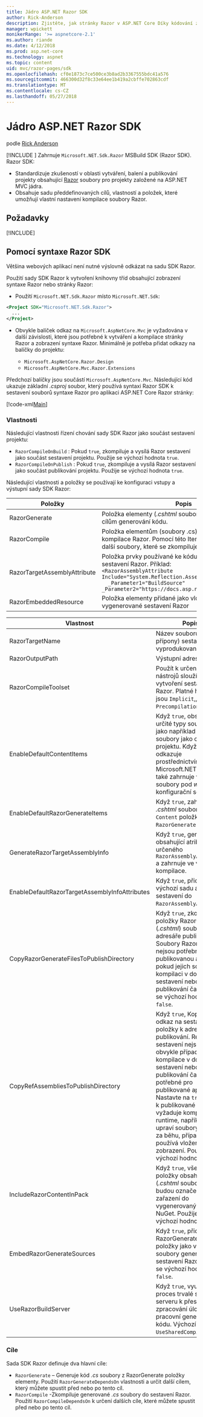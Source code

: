 ```yaml
---
title: Jádro ASP.NET Razor SDK
author: Rick-Anderson
description: Zjistěte, jak stránky Razor v ASP.NET Core Díky kódování zaměřené na stránce scénáře jednodušší a zvýšit produktivitu než použití MVC.
manager: wpickett
monikerRange: '>= aspnetcore-2.1'
ms.author: riande
ms.date: 4/12/2018
ms.prod: asp.net-core
ms.technology: aspnet
ms.topic: content
uid: mvc/razor-pages/sdk
ms.openlocfilehash: cf0e1873c7ce500ce3b8ad2b3367555bdc41a576
ms.sourcegitcommit: 466300d32f8c33e64ee1b419a2cbffe702863cdf
ms.translationtype: MT
ms.contentlocale: cs-CZ
ms.lasthandoff: 05/27/2018
---
```

# <a name="aspnet-core-razor-sdk"></a>Jádro ASP.NET Razor SDK

podle [Rick Anderson](https://twitter.com/RickAndMSFT)

[!INCLUDE [](~/includes/2.1-SDK.md)] Zahrnuje `Microsoft.NET.Sdk.Razor` MSBuild SDK (Razor SDK). Razor SDK:

* Standardizuje zkušeností v oblasti vytváření, balení a publikování projekty obsahující [Razor](xref:mvc/views/razor) soubory pro projekty založené na ASP.NET MVC jádra.
* Obsahuje sadu předdefinovaných cílů, vlastností a položek, které umožňují vlastní nastavení kompilace soubory Razor.

## <a name="prerequisites"></a>Požadavky

[!INCLUDE[](~/includes/2.1-SDK.md)]

## <a name="using-the-razor-sdk"></a>Pomocí syntaxe Razor SDK

Většina webových aplikací není nutné výslovně odkázat na sadu SDK Razor. 

Použití sady SDK Razor k vytvoření knihovny tříd obsahující zobrazení syntaxe Razor nebo stránky Razor:

* Použití `Microsoft.NET.Sdk.Razor` místo `Microsoft.NET.Sdk`:
```xml
<Project SDK="Microsoft.NET.Sdk.Razor">
  ...
</Project>
```

* Obvykle balíček odkaz na `Microsoft.AspNetCore.Mvc` je vyžadována v další závislosti, které jsou potřebné k vytváření a kompilace stránky Razor a zobrazení syntaxe Razor. Minimálně je potřeba přidat odkazy na balíčky do projektu:

    * `Microsoft.AspNetCore.Razor.Design` 
    * `Microsoft.AspNetCore.Mvc.Razor.Extensions`
    
 Předchozí balíčky jsou součástí `Microsoft.AspNetCore.Mvc`. Následující kód ukazuje základní *.csproj* soubor, který používá syntaxi Razor SDK k sestavení souborů syntaxe Razor pro aplikaci ASP.NET Core Razor stránky:
    
 [!code-xml[Main](sdk/sample/RazorSDK.csproj)]

### <a name="properties"></a>Vlastnosti

Následující vlastnosti řízení chování sady SDK Razor jako součást sestavení projektu:

* `RazorCompileOnBuild` : Pokud `true`, zkompiluje a vysílá Razor sestavení jako součást sestavení projektu. Použije se výchozí hodnota `true`.
* `RazorCompileOnPublish` : Pokud `true`, zkompiluje a vysílá Razor sestavení jako součást publikování projektu. Použije se výchozí hodnota `true`.

Následující vlastnosti a položky se používají ke konfiguraci vstupy a výstupní sady SDK Razor:

| Položky                                         | Popis                                                                   |
| ------------                                  | -------------                                                                 |
| RazorGenerate                                 | Položka elementy (*.cshtml* soubory), které jsou vstupy k cílům generování kódu. |
| RazorCompile                                  | Položka elementům (soubory .cs) vstupy k cílům kompilace Razor. Pomocí této ItemGroup můžete určit další soubory, které se zkompiluje do sestavení Razor. |
| RazorTargetAssemblyAttribute                  | Položka prvky používané ke kódu generovat atributy pro sestavení Razor. Příklad:  <br />`<RazorAssemblyAttribute ` <br />  `Include="System.Reflection.AssemblyMetadataAttribute"`<br />`  _Parameter1="BuildSource" _Parameter2="https://docs.asp.net/">` |
| RazorEmbeddedResource                         | Položka elementy přidané jako vložené prostředky do vygenerované sestavení Razor |

| Vlastnost                                      | Popis                                                                   |
| ------------                                  | -------------                                                                 |
| RazorTargetName                               | Název souboru (bez přípony) sestavení vyprodukované Razor. | 
| RazorOutputPath                               | Výstupní adresář Razor.                                      |
| RazorCompileToolset                           | Použít k určení sady nástrojů sloužící k vytvoření sestavení Razor. Platné hodnoty jsou `Implicit`,, a `PrecompilationTool`. |
| EnableDefaultContentItems                     | Když `true`, obsahuje určité typy souborů, jako například *.cshtml* soubory jako obsah v projektu. Když se odkazuje prostřednictvím Microsoft.NET.Sdk.Web, také zahrnuje všechny soubory pod *wwwroot*a konfigurační soubory.         |
| EnableDefaultRazorGenerateItems               | Když `true`, zahrnuje *.cshtml* souborů z `Content` položky v `RazorGenerate` položky. |
| GenerateRazorTargetAssemblyInfo               | Když `true`, generuje *.cs* obsahující atributy určeného `RazorAssemblyAttribute` a zahrnuje ve výstupu kompilace. |
| EnableDefaultRazorTargetAssemblyInfoAttributes | Když `true`, přidá výchozí sadu atributů sestavení do `RazorAssemblyAttribute`. |
| CopyRazorGenerateFilesToPublishDirectory       | Když `true`, zkopíruje položky RazorGenerate (*.cshtml*) soubory do adresáře publikovat. Soubory Razor obvykle nejsou potřebné pro publikovanou aplikaci, pokud jejich součástí v kompilaci v době sestavení nebo publikování čas. Použije se výchozí hodnota `false`. |
| CopyRefAssembliesToPublishDirectory            | Když `true`, Kopírovat odkaz na sestavení položky k adresáři pro publikování. Referenční sestavení nejsou obvykle případě Razor kompilace v době sestavení nebo publikování čas potřebné pro publikované aplikace. Nastavte na `true`, pokud k publikované aplikaci vyžaduje kompilace runtime, například upraví soubory cshtml za běhu, případně používá vložené zobrazení. Použije se výchozí hodnota `false`. |
| IncludeRazorContentInPack                      | Když `true`, všechny položky obsahu Razor (*.cshtml* soubory) budou označeny pro zařazení do vygenerovaný balíček NuGet. Použije se výchozí hodnota `false`. |
| EmbedRazorGenerateSources | Když `true`, přidá RazorGenerate (*.cshtml*) položky jako vložené soubory generované sestavení Razor. Použije se výchozí hodnota `false`. |
| UseRazorBuildServer                           | Když `true`, využívá proces trvalé sestavení serveru k přesměrování zpracování úloh pracovní generování kódu. Výchozí hodnota `UseSharedCompilation`. |

### <a name="targets"></a>Cíle
Sada SDK Razor definuje dva hlavní cíle:

* `RazorGenerate` – Generuje kód *.cs* soubory z RazorGenerate položky elementy. Použití `RazorGenerateDependsOn` vlastnosti a určit další cílem, který můžete spustit před nebo po tento cíl.
* `RazorCompile` -Zkompiluje generované *.cs* soubory do sestavení Razor. Použití `RazorCompileDependsOn` k určení dalších cíle, které můžete spustit před nebo po tento cíl.
